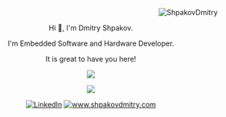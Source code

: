 <p align="right"> <img src="https://komarev.com/ghpvc/?username=ShpakovDmitry" alt="ShpakovDmitry" /> </p>

<p align="center"> Hi 👋, I'm Dmitry Shpakov.</p>
<p align= "center">I'm Embedded Software and Hardware Developer.</p>
<p align="center">It is great to have you here!<br/> </p> 

<p align="center"> <img src="https://github-readme-stats.vercel.app/api?username=ShpakovDmitry&show_icons=true&include_all_commits=true&hide=issues,contribs&custom_title=My%20GitHub%20Stats&theme=dark&layout=compact"> </p>

<p align="center"> <img src="https://github-readme-stats.vercel.app/api/top-langs/?username=ShpakovDmitry&layout=compact&langs_count=6&theme=dark"> </p>
 
<p align="center"> <a href="https://www.linkedin.com/in/dmitry-shpakov-482482178/"><img src="https://img.shields.io/badge/-LinkedIn-blue?style=flat&logo=Linkedin&logoColor=white" alt="LinkedIn"></a> <a href="https://www.shpakovdmitry.com"><img src="https://img.shields.io/static/v1?label=&message=www.shpakovdmitry.com&color=blue" alt="www.shpakovdmitry.com"></a></p>

<!--
**ShpakovDmitry/ShpakovDmitry** is a ✨ _special_ ✨ repository because its `README.md` (this file) appears on your GitHub profile.

Here are some ideas to get you started:

- 🔭 I’m currently working on ...
- 🌱 I’m currently learning ...
- 👯 I’m looking to collaborate on ...
- 🤔 I’m looking for help with ...
- 💬 Ask me about ...
- 📫 How to reach me: ...
- 😄 Pronouns: ...
- ⚡ Fun fact: ...
-->
